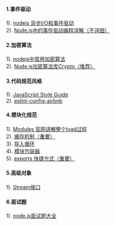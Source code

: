 #### 1.事件驱动
1). [nodejs 异步I/O和事件驱动](http://www.open-open.com/lib/view/open1463877785001.html)  
2). [Node.js中的事件驱动编程详解（不详细）](http://www.jb51.net/article/53812.htm)  
#### 2.加密算法
1). [nodejs中常用加密算法](http://www.cnblogs.com/laogai/p/4664917.html)  
2). [Node.js加密算法库Crypto（推荐）](http://ju.outofmemory.cn/entry/118198)  
#### 3.代码规范风格
1). [JavaScript Style Guide](https://github.com/airbnb/javascript)  
2). [eslint-config-airbnb](https://www.npmjs.com/package/eslint-config-airbnb)  
#### 4.模块化规范
1). [Modules 官网讲解整个load过程](https://github.com/aihttp://nodejs.cn/api/en/modules.html)  
2). [缓存机制（重要）](http://nodejs.cn/api/en/modules.html#modules_caching)  
3). [导入循环](http://nodejs.cn/api/en/modules.html#modules_cycles)  
4). [模块包装器](http://nodejs.cn/api/modules.html#modules_the_module_wrapper)  
5). [exports 快捷方式（重要）](http://nodejs.cn/api/modules.html#modules_exports_shortcut)  
#### 5.高级对象
1). [Stream接口](http://javascript.ruanyifeng.com/nodejs/stream.html)  
#### 6.面试题
1). [node.js面试题大全](http://www.cnblogs.com/meteorcn/p/node_mianshiti_interview_question.html)  









